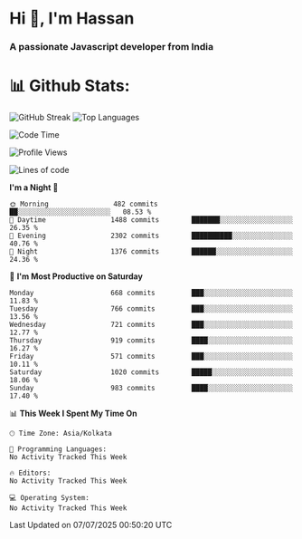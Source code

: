 # Hi 👋, I'm Hassan
### A passionate Javascript developer from India


# 📊 Github Stats:
![GitHub Streak](https://github-readme-streak-stats.herokuapp.com/?user=codeblooded47&theme=dracula&hide_border=false)
![Top Languages](https://github-readme-stats.vercel.app/api/top-langs/?username=codeblooded47&layout=compact&theme=dracula)



<!--START_SECTION:waka-->
![Code Time](http://img.shields.io/badge/Code%20Time-883%20hrs%201%20min-blue)

![Profile Views](http://img.shields.io/badge/Profile%20Views-1-blue)

![Lines of code](https://img.shields.io/badge/From%20Hello%20World%20I%27ve%20Written-24.1%20million%20lines%20of%20code-blue)

**I'm a Night 🦉** 

```text
🌞 Morning                482 commits         ██░░░░░░░░░░░░░░░░░░░░░░░   08.53 % 
🌆 Daytime                1488 commits        ███████░░░░░░░░░░░░░░░░░░   26.35 % 
🌃 Evening                2302 commits        ██████████░░░░░░░░░░░░░░░   40.76 % 
🌙 Night                  1376 commits        ██████░░░░░░░░░░░░░░░░░░░   24.36 % 
```
📅 **I'm Most Productive on Saturday** 

```text
Monday                   668 commits         ███░░░░░░░░░░░░░░░░░░░░░░   11.83 % 
Tuesday                  766 commits         ███░░░░░░░░░░░░░░░░░░░░░░   13.56 % 
Wednesday                721 commits         ███░░░░░░░░░░░░░░░░░░░░░░   12.77 % 
Thursday                 919 commits         ████░░░░░░░░░░░░░░░░░░░░░   16.27 % 
Friday                   571 commits         ███░░░░░░░░░░░░░░░░░░░░░░   10.11 % 
Saturday                 1020 commits        █████░░░░░░░░░░░░░░░░░░░░   18.06 % 
Sunday                   983 commits         ████░░░░░░░░░░░░░░░░░░░░░   17.40 % 
```


📊 **This Week I Spent My Time On** 

```text
🕑︎ Time Zone: Asia/Kolkata

💬 Programming Languages: 
No Activity Tracked This Week

🔥 Editors: 
No Activity Tracked This Week

💻 Operating System: 
No Activity Tracked This Week
```


 Last Updated on 07/07/2025 00:50:20 UTC
<!--END_SECTION:waka-->

